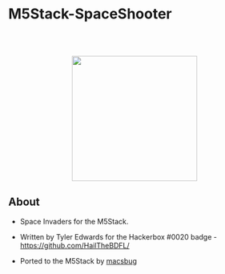 # M5Stack-SpaceShooter
<br />
<br />

<p align="center">
 <img src="https://github.com/PartsandCircuits/M5Stack-SpaceShooter/blob/master/Screenshot.PNG" width="250">
</p>


## About

- Space Invaders for the M5Stack.

- Written by Tyler Edwards for the Hackerbox #0020 badge -  https://github.com/HailTheBDFL/

- Ported to the M5Stack by [macsbug](https://macsbug.wordpress.com/2018/01/12/esp32-spaceshooter-with-m5stack/)

<br />
